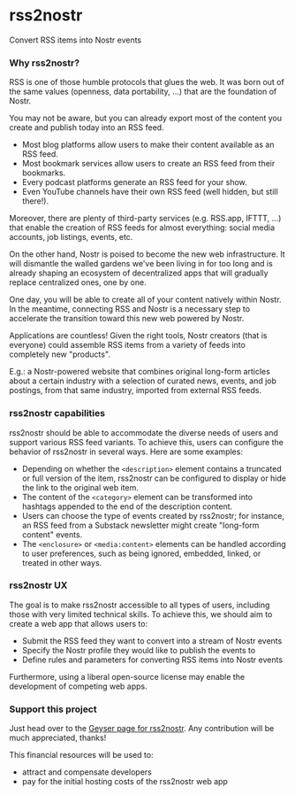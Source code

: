 # rss2nostr
Convert RSS items into Nostr events

### Why rss2nostr?

RSS is one of those humble protocols that glues the web. It was born out of the same values (openness, data portability, ...) that are the foundation of Nostr.

You may not be aware, but you can already export most of the content you create and publish today into an RSS feed.
*   Most blog platforms allow users to make their content available as an RSS feed.
*   Most bookmark services allow users to create an RSS feed from their bookmarks.
*   Every podcast platforms generate an RSS feed for your show.
*   Even YouTube channels have their own RSS feed (well hidden, but still there!).

Moreover, there are plenty of third-party services (e.g. RSS.app, IFTTT, ...) that enable the creation of RSS feeds for almost everything: social media accounts, job listings, events, etc.

On the other hand, Nostr is poised to become the new web infrastructure. It will dismantle the walled gardens we've been living in for too long and is already shaping an ecosystem of decentralized apps that will gradually replace centralized ones, one by one.

One day, you will be able to create all of your content natively within Nostr. In the meantime, connecting RSS and Nostr is a necessary step to accelerate the transition toward this new web powered by Nostr.

Applications are countless! Given the right tools, Nostr creators (that is everyone) could assemble RSS items from a variety of feeds into completely new "products".

E.g.: a Nostr-powered website that combines original long-form articles about a certain industry with a selection of curated news, events, and job postings, from that same industry, imported from external RSS feeds.

### rss2nostr capabilities

rss2nostr should be able to accommodate the diverse needs of users and support various RSS feed variants. To achieve this, users can configure the behavior of rss2nostr in several ways. Here are some examples:
*   Depending on whether the `<description>` element contains a truncated or full version of the item, rss2nostr can be configured to display or hide the link to the original web item.
*   The content of the `<category>` element can be transformed into hashtags appended to the end of the description content.
*   Users can choose the type of events created by rss2nostr; for instance, an RSS feed from a Substack newsletter might create "long-form content" events.
*   The `<enclosure>` or `<media:content>` elements can be handled according to user preferences, such as being ignored, embedded, linked, or treated in other ways.
    

### rss2nostr UX

The goal is to make rss2nostr accessible to all types of users, including those with very limited technical skills.
To achieve this, we should aim to create a web app that allows users to:
*   Submit the RSS feed they want to convert into a stream of Nostr events
*   Specify the Nostr profile they would like to publish the events to
*   Define rules and parameters for converting RSS items into Nostr events

Furthermore, using a liberal open-source license may enable the development of competing web apps.

### Support this project

Just head over to the [Geyser page for rss2nostr](https://geyser.fund/project/rss2nostr).
Any contribution will be much appreciated, thanks!

This financial resources will be used to:
*   attract and compensate developers
*   pay for the initial hosting costs of the rss2nostr web app
